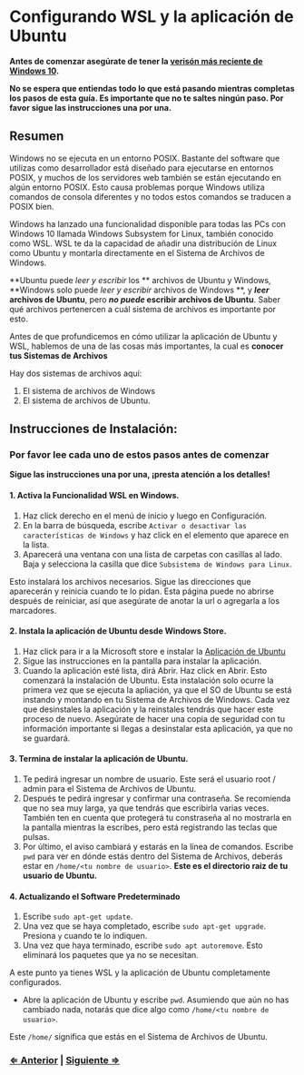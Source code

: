 ﻿# Configurando WSL y la aplicación de Ubuntu

**Antes de comenzar asegúrate de tener la [verisón más reciente de Windows 10](https://support.microsoft.com/en-us/help/4028685/windows-10-get-the-update).**

**No se espera que entiendas todo lo que está pasando mientras completas los pasos de esta guía. Es importante que no te saltes ningún paso.  Por favor sigue las instrucciones una por una.**

## Resumen  
 
Windows no se ejecuta en un entorno POSIX. Bastante del software que utilizas como desarrollador está diseñado para ejecutarse en entornos POSIX, y muchos de los servidores web también se están ejecutando en algún entorno POSIX. Esto causa problemas porque Windows utiliza comandos de consola diferentes y no todos estos comandos se traducen a POSIX bien.

Windows ha lanzado una funcionalidad disponible para todas las PCs con Windows 10 llamada Windows Subsystem for Linux, también conocido como WSL. WSL te da la capacidad de añadir una distribución de Linux como Ubuntu y montarla directamente en el Sistema de Archivos de Windows.

**Ubuntu puede _leer y escribir_ los ** archivos de Ubuntu y Windows, **Windows solo puede _leer y escribir_ archivos de Windows **, y **_leer_ archivos de Ubuntu**, pero **_no puede_ escribir archivos de Ubuntu**. Saber qué archivos pertenercen a cuál sistema de archivos es importante por esto.

Antes de que profundicemos en cómo utilizar la aplicación de Ubuntu y WSL, hablemos de una de las cosas más importantes, la cual es **conocer tus Sistemas de Archivos**

Hay dos sistemas de archivos aquí:

1. El sistema de archivos de Windows
2. El sistema de archivos de Ubuntu.


## Instrucciones de Instalación:

### Por favor lee cada uno de estos pasos antes de comenzar

**Sigue las instrucciones una por una, ¡presta atención a los detalles!**

#### 1. Activa la Funcionalidad WSL en Windows.

1. Haz click derecho en el menú de inicio y luego en Configuración.
2. En la barra de búsqueda, escribe `Activar o desactivar las características de Windows` y haz click en el elemento que aparece en la lista.
3. Aparecerá una ventana con una lista de carpetas con casillas al lado. Baja y selecciona la casilla que dice `Subsistema de Windows para Linux`.

Esto instalará los archivos necesarios. Sigue las direcciones que aparecerán y reinicia cuando te lo pidan. Esta página puede no abrirse después de reiniciar, así que asegúrate de anotar la url o agregarla a los marcadores.

#### 2. Instala la aplicación de Ubuntu desde Windows Store.

1. Haz click para ir a la Microsoft store e instalar la [Aplicación de Ubuntu](https://www.microsoft.com/en-us/store/p/ubuntu/9nblggh4msv6?activetab=pivot%3aoverviewtab)
1. Sigue las instrucciones en la pantalla para instalar la aplicación. 
1. Cuando la aplicación esté lista, dirá Abrir. Haz click en Abrir. Esto comenzará la instalación de Ubuntu. Esta instalación solo ocurre la primera vez que se ejecuta la apliación, ya que el SO de Ubuntu se está instando y montando en tu Sistema de Archivos de Windows. Cada vez que desinstales la aplicación y la reinstales tendrás que hacer este proceso de nuevo. Asegúrate de hacer una copia de seguridad con tu información importante si llegas a desinstalar esta aplicación, ya que no se guardará. 

#### 3. Termina de instalar la aplicación de Ubuntu.

1. Te pedirá ingresar un nombre de usuario. Este será el usuario root / admin para el Sistema de Archivos de Ubuntu. 
1. Después te pedirá ingresar y confirmar una contraseña. Se recomienda que no sea muy larga, ya que tendrás que escribirla varias veces. También ten en cuenta que protegerá tu constraseña al no mostrarla en la pantalla mientras la escribes, pero está registrando las teclas que pulsas.
1. Por último, el aviso cambiará y estarás en la línea de comandos. Escribe `pwd` para ver en dónde estás dentro del Sistema de Archivos, deberás estar en `/home/<tu nombre de usuario>`. **Este es el directorio raiz de tu usuario de Ubuntu.**

#### 4. Actualizando el Software Predeterminado

1. Escribe `sudo apt-get update`.
1. Una vez que se haya completado, escribe `sudo apt-get upgrade`. Presiona `y` cuando te lo indiquen. 
1. Una vez que haya terminado, escribe `sudo apt autoremove`. Esto eliminará los paquetes que ya no se necesitan.

A este punto ya tienes WSL y la aplicación de Ubuntu completamente configurados.

- Abre la aplicación de Ubuntu y escribe `pwd`. Asumiendo que aún no has cambiado nada, notarás que dice algo como `/home/<tu nombre de usuario>`.

Este `/home/` significa que estás en el Sistema de Archivos de Ubuntu. 

### [⇐ Anterior](../README.md) | [Siguiente ⇒](./4_updating_terminal.md)
